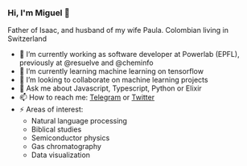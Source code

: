 ### Hi, I'm Miguel 👋
Father of Isaac, and husband of my wife Paula. Colombian living in Switzerland
- 🔭 I’m currently working as software developer at Powerlab (EPFL), previously at @resuelve and @cheminfo
- 🌱 I’m currently learning machine learning on tensorflow
- 👯 I’m looking to collaborate on machine learning projects
- 💬 Ask me about Javascript, Typescript, Python or Elixir
- 📫 How to reach me: [Telegram](https://t.me/MiguelAsencio) or [Twitter](https://twitter.com/maasencioh)
- ⚡ Areas of interest:
  - Natural language processing
  - Biblical studies
  - Semiconductor physics
  - Gas chromatography
  - Data visualization
